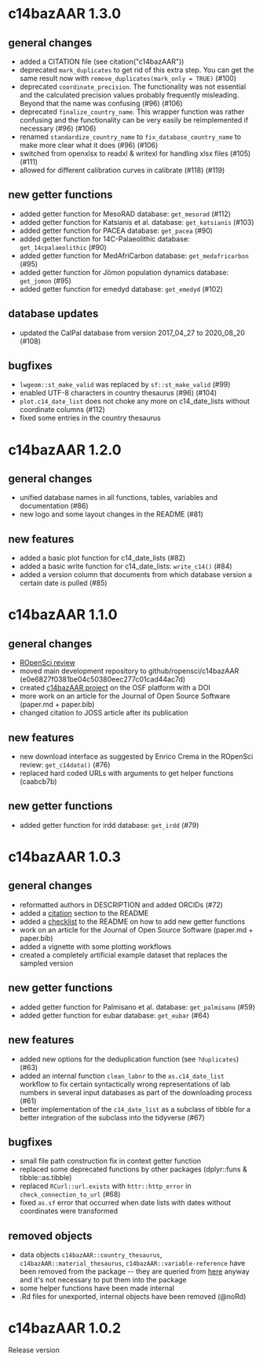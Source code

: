 # c14bazAAR 1.3.0

## general changes
- added a CITATION file (see citation("c14bazAAR"))
- deprecated `mark_duplicates` to get rid of this extra step. You can get the same result now with `remove_duplicates(mark_only = TRUE)` (#100)
- deprecated `coordinate_precision`. The functionality was not essential and the calculated precision values probably frequently misleading. Beyond that the name was confusing (#96) (#106)
- deprecated `finalize_country_name`. This wrapper function was rather confusing and the functionality can be very easily be reimplemented if necessary (#96) (#106)
- renamed `standardize_country_name` to `fix_database_country_name` to make more clear what it does (#96) (#106)
- switched from openxlsx to readxl & writexl for handling xlsx files (#105) (#111)
- allowed for different calibration curves in calibrate (#118) (#119)

## new getter functions
- added getter function for MesoRAD database: `get_mesorad` (#112)
- added getter function for Katsianis et al. database: `get_katsianis` (#103)
- added getter function for PACEA database: `get_pacea` (#90)
- added getter function for 14C-Palaeolithic database: `get_14cpalaeolithic` (#90)
- added getter function for MedAfriCarbon database: `get_medafricarbon` (#95)
- added getter function for Jōmon population dynamics database: `get_jomon` (#95)
- added getter function for emedyd database: `get_emedyd` (#102)

## database updates
- updated the CalPal database from version 2017_04_27 to 2020_08_20 (#108)

## bugfixes
- `lwgeom::st_make_valid` was replaced by `sf::st_make_valid` (#99)
- enabled UTF-8 characters in country thesaurus (#96) (#104)
- `plot.c14_date_list` does not choke any more on c14_date_lists without coordinate columns (#112)
- fixed some entries in the country thesaurus

# c14bazAAR 1.2.0

## general changes
- unified database names in all functions, tables, variables and documentation (#86)
- new logo and some layout changes in the README (#81)

## new features
- added a basic plot function for c14_date_lists (#82)
- added a basic write function for c14_date_lists: `write_c14()` (#84)
- added a version column that documents from which database version a certain date is pulled (#85)

# c14bazAAR 1.1.0

## general changes
- [ROpenSci review](https://github.com/ropensci/software-review/issues/333)
- moved main development repository to github/ropensci/c14bazAAR (e0e6827f0381be04c50380eec277c01cad44ac7d)
- created [c14bazAAR project](https://doi.org/10.17605/OSF.IO/3DS6A) on the OSF platform with a DOI
- more work on an article for the Journal of Open Source Software (paper.md + paper.bib)
- changed citation to JOSS article after its publication

## new features
- new download interface as suggested by Enrico Crema in the ROpenSci review: `get_c14data()` (#76)
- replaced hard coded URLs with arguments to get helper functions (caabcb7b)

## new getter functions
- added getter function for irdd database: `get_irdd` (#79)

# c14bazAAR 1.0.3

## general changes
- reformatted authors in DESCRIPTION and added ORCIDs (#72)
- added a [citation](https://github.com/ropensci/c14bazAAR#citation) section to the README
- added a [checklist](https://github.com/ropensci/c14bazAAR#adding-database-getter-functions) to the README on how to add new getter functions
- work on an article for the Journal of Open Source Software (paper.md + paper.bib)
- added a vignette with some plotting workflows
- created a completely artificial example dataset that replaces the sampled version

## new getter functions
- added getter function for Palmisano et al. database: `get_palmisano` (#59)
- added getter function for eubar database: `get_eubar` (#64)

## new features
- added new options for the deduplication function (see `?duplicates`) (#63)
- added an internal function `clean_labnr` to the `as.c14_date_list` workflow to fix certain syntactically wrong representations of lab numbers in several input databases as part of the downloading process (#61)
- better implementation of the `c14_date_list` as a subclass of tibble for a better integration of the subclass into the tidyverse (#67)

## bugfixes
- small file path construction fix in context getter function
- replaced some deprecated functions by other packages (dplyr::funs & tibble::as.tibble)
- replaced `RCurl::url.exists` with `httr::http_error` in `check_connection_to_url` (#68)
- fixed `as.sf` error that occurred when date lists with dates without coordinates were transformed

## removed objects
- data objects `c14bazAAR::country_thesaurus`, `c14bazAAR::material_thesaurus`, `c14bazAAR::variable-reference` have been removed from the package -- they are queried from [here](https://github.com/ropensci/c14bazAAR/tree/master/data-raw) anyway and it's not necessary to put them into the package
- some helper functions have been made internal
- .Rd files for unexported, internal objects have been removed (@noRd)

# c14bazAAR 1.0.2

Release version
